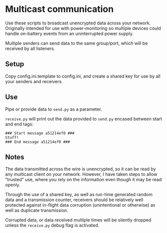 # Multicast communication
Use these scripts to broadcast unencrypted data across your network. Originally intended for use with power-monitoring so multiple devices could handle on-battery events from an uninterrupted power supply.  

Multiple senders can send data to the same group/port, which will be received by all listeners.  

## Setup
Copy config.ini.template to config.ini, and create a shared key for use by all your senders and receivers.  

## Use
Pipe or provide data to `send.py` as a parameter.  

`receive.py` will print out the data provided to `send.py` encased between start and end tags:  
```
### Start message a51214ef0 ###
Stuff!
### End message a51214ef0 ###
```

## Notes
The data transmitted across the wire is unencrypted, so it can be read by any multicast client on your network. However, I have taken steps to allow "trusted" use, where you rely on the information even though it may be read openly.

Through the use of a shared key, as well as run-time generated random data and a transmission counter, receivers should be relatively well protected against in-flight data corruption (unintentional or otherwise) as well as duplicate transmission.

Corrupted data, or data received multiple times will be silently dropped unless the `receive.py` debug flag is activated.
